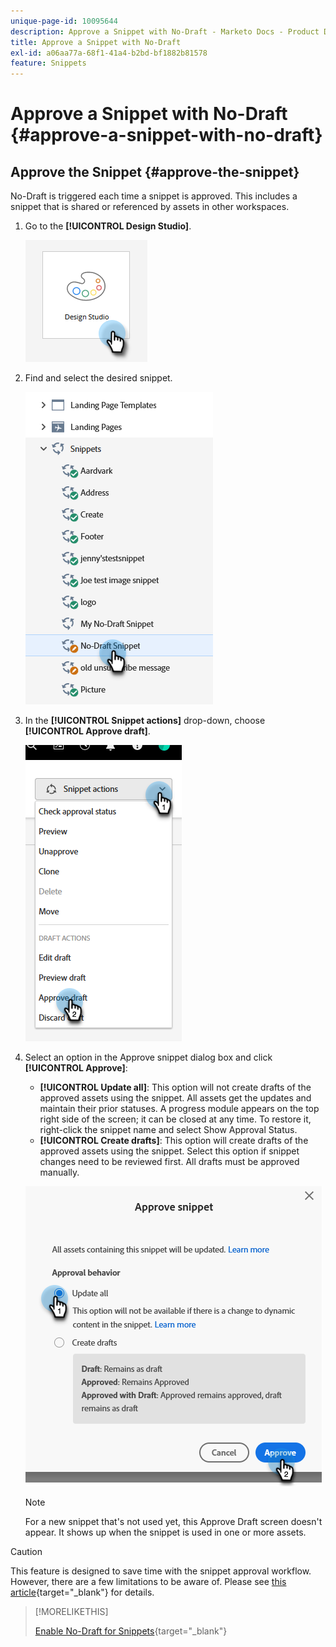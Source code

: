 ```yaml
---
unique-page-id: 10095644
description: Approve a Snippet with No-Draft - Marketo Docs - Product Documentation
title: Approve a Snippet with No-Draft
exl-id: a06aa77a-68f1-41a4-b2bd-bf1882b81578
feature: Snippets
---
```

# Approve a Snippet with No-Draft {#approve-a-snippet-with-no-draft}

## Approve the Snippet {#approve-the-snippet}

No-Draft is triggered each time a snippet is approved. This includes a snippet that is shared or referenced by assets in other workspaces.

1. Go to the **[!UICONTROL Design Studio]**.

   ![](assets/approve-the-snippet-1.png)

1. Find and select the desired snippet.

   ![](assets/approve-the-snippet-2.png)

1. In the **[!UICONTROL Snippet actions]** drop-down, choose **[!UICONTROL Approve draft]**.

   ![](assets/approve-the-snippet-3.png)

1. Select an option in the Approve snippet dialog box and click **[!UICONTROL Approve]**:

    * **[!UICONTROL Update all]**: This option will not create drafts of the approved assets using the snippet. All assets get the updates and maintain their prior statuses. A progress module appears on the top right side of the screen; it can be closed at any time. To restore it, right-click the snippet name and select Show Approval Status.
    * **[!UICONTROL Create drafts]**: This option will create drafts of the approved assets using the snippet. Select this option if snippet changes need to be reviewed first. All drafts must be approved manually.

   ![](assets/approve-the-snippet-4.png)

   >[!NOTE]
   >
   >For a new snippet that's not used yet, this Approve Draft screen doesn't appear. It shows up when the snippet is used in one or more assets.

>[!CAUTION]
>
>This feature is designed to save time with the snippet approval workflow. However, there are a few limitations to be aware of. Please see [this article](https://nation.marketo.com/t5/knowledgebase/no-draft-snippet-limitations-and-troubleshooting/ta-p/300799){target="_blank"} for details.

>[!MORELIKETHIS]
>
>[Enable No-Draft for Snippets](/help/marketo/product-docs/administration/users-and-roles/enable-no-draft-for-snippets.md){target="_blank"}
